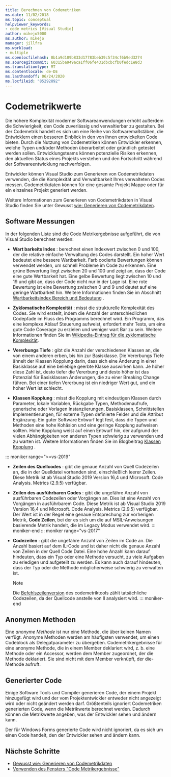 ```yaml
---
title: Berechnen von Codemetriken
ms.date: 11/02/2018
ms.topic: conceptual
helpviewer_keywords:
- code metrics [Visual Studio]
author: mikejo5000
ms.author: mikejo
manager: jillfra
ms.workload:
- multiple
ms.openlocfilehash: 8b1a9d109b833d17783beb39c5f34cf6b9ed3274
ms.sourcegitcommit: 60315ba949aca1ff06fe431dbcbcfb0fedc1e8d3
ms.translationtype: MT
ms.contentlocale: de-DE
ms.lasthandoff: 06/24/2020
ms.locfileid: "85292892"
---
```

# <a name="code-metrics-values"></a>Codemetrikwerte

Die höhere Komplexität moderner Softwareanwendungen erhöht außerdem die Schwierigkeit, den Code zuverlässig und verwaltierbar zu gestalten. Bei der Codemetrik handelt es sich um eine Reihe von Softwaremaßstäben, die Entwicklern einen besseren Einblick in den von ihnen entwickelten Code bieten. Durch die Nutzung von Codemetriken können Entwickler erkennen, welche Typen und/oder Methoden überarbeitet oder gründlich getestet werden sollen. Entwicklungsteams können potenzielle Risiken erkennen, den aktuellen Status eines Projekts verstehen und den Fortschritt während der Softwareentwicklung nachverfolgen.

Entwickler können Visual Studio zum Generieren von Codemetrikdaten verwenden, die die Komplexität und Verwaltbarkeit Ihres verwalteten Codes messen. Codemetrikdaten können für eine gesamte Projekt Mappe oder für ein einzelnes Projekt generiert werden.

Weitere Informationen zum Generieren von Codemetrikdaten in Visual Studio finden Sie unter Gewusst [wie: Generieren von Codemetrikdaten](../code-quality/how-to-generate-code-metrics-data.md).

## <a name="software-measurements"></a>Software Messungen

In der folgenden Liste sind die Code Metrikergebnisse aufgeführt, die von Visual Studio berechnet werden:

- **Wart barkeits Index** : berechnet einen Indexwert zwischen 0 und 100, der die relative einfache Verwaltung des Codes darstellt. Ein hoher Wert bedeutet eine bessere Wartbarkeit. Farb codierte Bewertungen können verwendet werden, um schnell Probleme im Code zu erkennen. Eine grüne Bewertung liegt zwischen 20 und 100 und zeigt an, dass der Code eine gute Wartbarkeit hat. Eine gelbe Bewertung liegt zwischen 10 und 19 und gibt an, dass der Code nicht nur in der Lage ist. Eine rote Bewertung ist eine Bewertung zwischen 0 und 9 und deutet auf eine geringe Wartbarkeit hin. Weitere Informationen finden Sie im Abschnitt [Wartbarkeitsindex Bereich und Bedeutung](https://blogs.msdn.microsoft.com/codeanalysis/2007/11/20/maintainability-index-range-and-meaning/) .

- **Zyklomatische Komplexität** : misst die strukturelle Komplexität des Codes. Sie wird erstellt, indem die Anzahl der unterschiedlichen Codepfade im Fluss des Programms berechnet wird. Ein Programm, das eine komplexe Ablauf Steuerung aufweist, erfordert mehr Tests, um eine gute Code Coverage zu erzielen und weniger wart Bar zu sein. Weitere Informationen finden Sie im [Wikipedia-Eintrag für die zyklomatische Komplexität](https://wikipedia.org/wiki/Cyclomatic_complexity).

- **Vererbungs Tiefe** : gibt die Anzahl der verschiedenen Klassen an, die von einem anderen erben, bis hin zur Basisklasse. Die Vererbungs Tiefe ähnelt der Klassen Kopplung darin, dass sich eine Änderung in einer Basisklasse auf eine beliebige geerbte Klasse auswirken kann. Je höher diese Zahl ist, desto tiefer die Vererbung und desto höher ist das Potenzial für Basisklassen Änderungen, die zu einer Breaking Change führen. Bei einer tiefen Vererbung ist ein niedriger Wert gut, und ein hoher Wert ist schlecht.

- **Klassen Kopplung** : misst die Kopplung mit eindeutigen Klassen durch Parameter, lokale Variablen, Rückgabe Typen, Methodenaufrufe, generische oder Vorlagen Instanziierungen, Basisklassen, Schnittstellen Implementierungen, für externe Typen definierte Felder und die Attribut Ergänzung. Ein guter Software Entwurf legt fest, dass die Typen und Methoden eine hohe Kohäsion und eine geringe Kopplung aufweisen sollten. Hohe Kopplung weist auf einen Entwurf hin, der aufgrund der vielen Abhängigkeiten von anderen Typen schwierig zu verwenden und zu warten ist. Weitere Informationen finden Sie im Blogbeitrag [Klassen Kopplung](https://blogs.msdn.microsoft.com/zainnab/2011/05/25/code-metrics-class-coupling/) .

::: moniker range=">=vs-2019"

- **Zeilen des Quellcodes** : gibt die genaue Anzahl von Quell Codezeilen an, die in der Quelldatei vorhanden sind, einschließlich leerer Zeilen. Diese Metrik ist ab Visual Studio 2019 Version 16,4 und Microsoft. Code Analysis. Metrics (2.9.5) verfügbar.

- **Zeilen des ausführbaren Codes** : gibt die ungefähre Anzahl von ausführbaren Codezeilen oder Vorgängen an. Dies ist eine Anzahl von Vorgängen in ausführbarem Code. Diese Metrik ist ab Visual Studio 2019 Version 16,4 und Microsoft. Code Analysis. Metrics (2.9.5) verfügbar. Der Wert ist in der Regel eine genaue Entsprechung zur vorherigen Metrik, **Code Zeilen**, bei der es sich um die auf MSIL-Anweisungen basierende Metrik handelt, die im Legacy Modus verwendet wird.
::: moniker-end
::: moniker range="vs-2017"

- **Codezeilen** : gibt die ungefähre Anzahl von Zeilen im Code an. Die Anzahl basiert auf dem IL-Code und ist daher nicht die genaue Anzahl von Zeilen in der Quell Code Datei. Eine hohe Anzahl kann darauf hindeuten, dass ein Typ oder eine Methode versucht, zu viele Aufgaben zu erledigen und aufgeteilt zu werden. Es kann auch darauf hindeuten, dass der Typ oder die Methode möglicherweise schwierig zu verwalten ist.

   > [!NOTE]
   > Die [Befehlszeilenversion](../code-quality/how-to-generate-code-metrics-data.md#command-line-code-metrics) des codemetriktools zählt tatsächliche Codezeilen, da der Quellcode anstelle von Il analysiert wird.
::: moniker-end

## <a name="anonymous-methods"></a>Anonymen Methoden

Eine *anonyme Methode* ist nur eine Methode, die über keinen Namen verfügt. Anonyme Methoden werden am häufigsten verwendet, um einen Codeblock als Delegatparameter zu übergeben. Codemetrikergebnisse für eine anonyme Methode, die in einem Member deklariert wird, z. b. eine Methode oder ein Accessor, werden dem Member zugeordnet, der die Methode deklariert. Sie sind nicht mit dem Member verknüpft, der die-Methode aufruft.

## <a name="generated-code"></a>Generierter Code

Einige Software Tools und Compiler generieren Code, der einem Projekt hinzugefügt wird und der vom Projektentwickler entweder nicht angezeigt wird oder nicht geändert werden darf. Größtenteils ignoriert Codemetriken generierten Code, wenn die Metrikwerte berechnet werden. Dadurch können die Metrikwerte angeben, was der Entwickler sehen und ändern kann.

Der für Windows Forms generierte Code wird nicht ignoriert, da es sich um einen Code handelt, den der Entwickler sehen und ändern kann.

## <a name="next-steps"></a>Nächste Schritte

- [Gewusst wie: Generieren von Codemetrikdaten](../code-quality/how-to-generate-code-metrics-data.md)
- [Verwenden des Fensters "Code Metrikergebnisse"](../code-quality/working-with-code-metrics-data.md)
